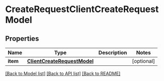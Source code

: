# CreateRequestClientCreateRequestModel

## Properties
Name | Type | Description | Notes
------------ | ------------- | ------------- | -------------
**item** | [**ClientCreateRequestModel**](ClientCreateRequestModel.md) |  | [optional] 

[[Back to Model list]](../README.md#documentation-for-models) [[Back to API list]](../README.md#documentation-for-api-endpoints) [[Back to README]](../README.md)

